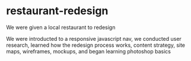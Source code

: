 # restaurant-redesign
We were given a local restaurant to redesign

We were introducted to a responsive javascript nav, we conducted user research, learned how the redesign process works, content strategy, site maps, wireframes, mockups, and began learning photoshop basics
